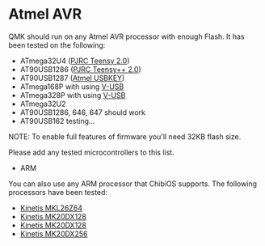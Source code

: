 # Atmel AVR

QMK should run on any Atmel AVR processor with enough Flash. It has been tested on the following:

* ATmega32U4 ([PJRC Teensy 2.0](http://www.pjrc.com/teensy/))
* AT90USB1286 ([PJRC Teensy++ 2.0](http://www.pjrc.com/teensy/))
* AT90USB1287 ([Atmel USBKEY](http://www.atmel.com/tools/AT90USBKEY.aspx))
* ATmega168P with using [V-USB](http://www.obdev.at/products/vusb/index.html)
* ATmega328P with using [V-USB](http://www.obdev.at/products/vusb/index.html)
* ATmega32U2
* AT90USB1286, 646, 647 should work
* AT90USB162 testing...

NOTE: To enable full features of firmware you'll need 32KB flash size.

Please add any tested microcontrollers to this list.

* ARM

You can also use any ARM processor that ChibiOS supports. The following processors have been tested:

* [Kinetis MKL26Z64](http://www.nxp.com/products/microcontrollers-and-processors/arm-processors/kinetis-cortex-m-mcus/l-series-ultra-low-power-m0-plus/kinetis-kl2x-48-mhz-usb-ultra-low-power-microcontrollers-mcus-based-on-arm-cortex-m0-plus-core:KL2x)
* [Kinetis MK20DX128](http://www.nxp.com/assets/documents/data/en/data-sheets/K20P64M50SF0.pdf)
* [Kinetis MK20DX128](http://www.nxp.com/assets/documents/data/en/data-sheets/K20P64M50SF0.pdf)
* [Kinetis MK20DX256](http://www.nxp.com/products/microcontrollers-and-processors/arm-processors/kinetis-cortex-m-mcus/k-series-performance-m4/k2x-usb/kinetis-k20-72-mhz-full-speed-usb-mixed-signal-integration-microcontrollers-mcus-based-on-arm-cortex-m4-core:K20_72)